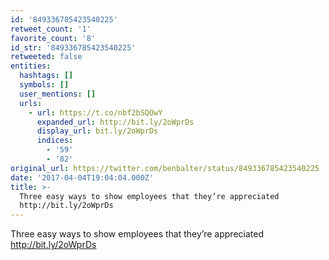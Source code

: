 ```yaml
---
id: '849336785423540225'
retweet_count: '1'
favorite_count: '8'
id_str: '849336785423540225'
retweeted: false
entities:
  hashtags: []
  symbols: []
  user_mentions: []
  urls:
    - url: https://t.co/nbf2bSQOwY
      expanded_url: http://bit.ly/2oWprDs
      display_url: bit.ly/2oWprDs
      indices:
        - '59'
        - '82'
original_url: https://twitter.com/benbalter/status/849336785423540225
date: '2017-04-04T19:04:04.000Z'
title: >-
  Three easy ways to show employees that they’re appreciated
  http://bit.ly/2oWprDs
---
```


Three easy ways to show employees that they’re appreciated http://bit.ly/2oWprDs